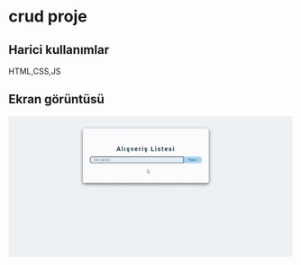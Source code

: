 <h1> crud proje </h1>

<h2> Harici kullanımlar </h2>

HTML,CSS,JS

<h2> Ekran görüntüsü </h2>

![](ekran.gif)
